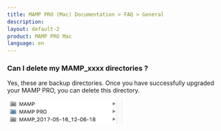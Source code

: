 ```yaml
---
title: MAMP PRO (Mac) Documentation > FAQ > General
description: 
layout: default-2
product: MAMP PRO Mac
language: en
---
```


### Can I delete my MAMP_xxxx  directories ?

Yes, these are backup directories. Once you have successfully upgraded your MAMP PRO, you can delete this directory.

![MAMP](/en/MAMP-PRO-Mac/FAQ/General/FAQ13/backups.png)


